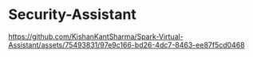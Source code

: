 # Security-Assistant


https://github.com/KishanKantSharma/Spark-Virtual-Assistant/assets/75493831/97e9c166-bd26-4dc7-8463-ee87f5cd0468

